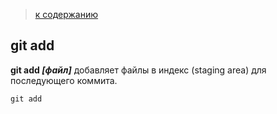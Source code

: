 > [к содержанию](readme.md)

## git add

**git add *[файл]***  добавляет файлы в индекс (staging area) для последующего коммита.
```bach=
git add 
``````
